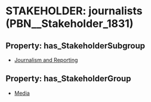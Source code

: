 # STAKEHOLDER: __journalists__ (PBN__Stakeholder_1831)

## Property: has_StakeholderSubgroup

* [Journalism and Reporting](PBN__StakeholderSubgroup_35)

## Property: has_StakeholderGroup

* [Media](PBN__StakeholderGroup_3)


